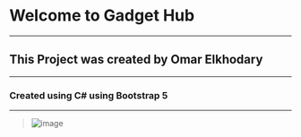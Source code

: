 # Welcome to Gadget Hub
---
## This Project was created by Omar Elkhodary
--- 
### Created using C# using Bootstrap 5 
---
> ![image](https://github.com/user-attachments/assets/afefadd6-d9d7-42ad-98d4-1f8ffecc6061)
